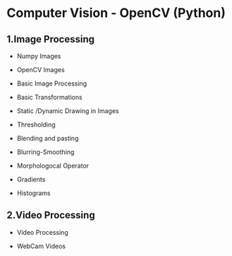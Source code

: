 # Computer Vision - OpenCV (Python)

## 1.Image Processing

- Numpy Images

- OpenCV Images

- Basic Image Processing

- Basic Transformations

- Static /Dynamic Drawing in Images

- Thresholding

- Blending and pasting

- Blurring-Smoothing

- Morphologocal Operator

- Gradients

- Histograms

## 2.Video Processing

- Video Processing

- WebCam Videos 
